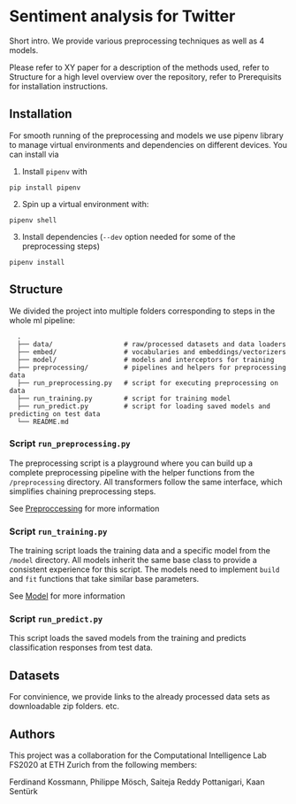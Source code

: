 # Sentiment analysis for Twitter
Short intro. We provide various preprocessing techniques as well as 4 models.

Please refer to XY paper for a description of the methods used, refer to Structure for a high level overview over the repository, refer to Prerequisits for installation instructions.

## Installation

For smooth running of the preprocessing and models we use pipenv library to manage virtual environments and dependencies on different devices. You can install via

1. Install `pipenv` with
```
pip install pipenv
```
2. Spin up a virtual environment with:
```
pipenv shell
```
3. Install dependencies (`--dev` option needed for some of the preprocessing steps)
```
pipenv install
```

## Structure

We divided the project into multiple folders corresponding to steps in the whole ml pipeline:

```
  .
  ├── data/                  # raw/processed datasets and data loaders
  ├── embed/                 # vocabularies and embeddings/vectorizers
  ├── model/                 # models and interceptors for training
  ├── preprocessing/         # pipelines and helpers for preprocessing data
  ├── run_preprocessing.py   # script for executing preprocessing on data
  ├── run_training.py        # script for training model
  ├── run_predict.py         # script for loading saved models and predicting on test data
  └── README.md
```

### Script `run_preprocessing.py`

The preprocessing script is a playground where you can build up a complete preprocessing pipeline with the helper functions from the `/preprocessing` directory. All transformers follow the same interface, which simplifies chaining preprocessing steps.

See [Preproccessing](../preprocessing/README.md) for more information

### Script `run_training.py`

The training script loads the training data and a specific model from the `/model` directory. All models inherit the same base class to provide a consistent experience for this script. The models need to implement `build` and `fit` functions that take similar base parameters.

See [Model](../model/README.md) for more information

### Script `run_predict.py`

This script loads the saved models from the training and predicts classification responses from test data.

## Datasets
For convinience, we provide links to the already processed data sets as downloadable zip folders.
etc.

## Authors

This project was a collaboration for the Computational Intelligence Lab FS2020 at ETH Zurich from the following members:

Ferdinand Kossmann, Philippe Mösch, Saiteja Reddy Pottanigari, Kaan Sentürk
